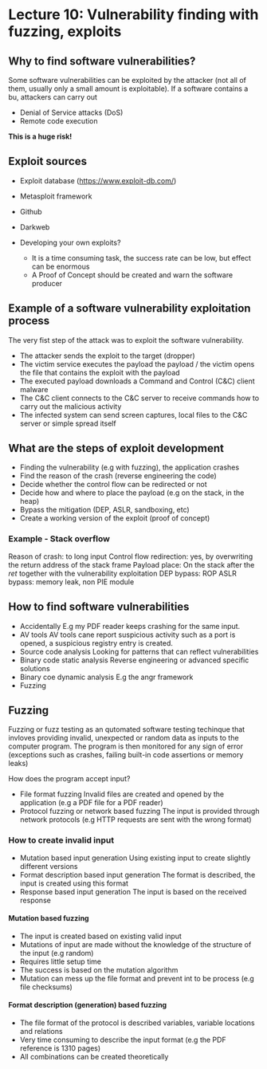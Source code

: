 # Lecture 10: Vulnerability finding with fuzzing, exploits

## Why to find software vulnerabilities?

Some software vulnerabilities can be exploited by the attacker (not all of them, usually only a small amount is exploitable). If a software contains a bu, attackers can carry out

- Denial of Service attacks (DoS)
- Remote code execution

**This is a huge risk!**

## Exploit sources
- Exploit database (https://www.exploit-db.com/)
- Metasploit framework
- Github
- Darkweb

- Developing your own exploits?
    - It is a time consuming task, the success rate can be low,  but effect can be enormous
    - A Proof of Concept should be created and warn the software producer

## Example of a software vulnerability exploitation process
The very fist step of the attack was to exploit the software vulnerability.

- The attacker sends the exploit to the target (dropper)
- The victim service executes the payload the payload / the victim opens the file that contains the exploit with the payload
- The executed payload downloads a Command and Control (C&C) client malware
- The C&C client connects to the C&C server to receive commands how to carry out the malicious activity
- The infected system can send screen captures, local files to the C&C server or simple spread itself

## What are the steps of exploit development

- Finding the vulnerability (e.g with fuzzing), the application crashes
- Find the reason of the crash (reverse engineering the code)
- Decide whether the control flow can be redirected or not
- Decide how and where to place the payload (e.g on the stack, in the heap)
- Bypass the mitigation (DEP, ASLR, sandboxing, etc)
- Create a working version of the exploit (proof of concept)

### Example - Stack overflow

Reason of crash: to long input
Control flow redirection: yes, by overwriting the return address of the stack frame
Payload place: On the stack after the *ret* together with the vulnerability exploitation
DEP bypass: ROP
ASLR bypass: memory leak, non PIE module

## How to find software vulnerabilities

- Accidentally
    E.g my PDF reader keeps crashing for the same input.
- AV tools
    AV tools cane report suspicious activity such as a port is opened, a suspicious registry entry is created.
- Source code analysis
    Looking for patterns that can reflect vulnerabilities
- Binary code static analysis
    Reverse engineering or advanced specific solutions
- Binary coe dynamic analysis
    E.g the angr framework
- Fuzzing


## Fuzzing
Fuzzing or fuzz testing as an qutomated software testing techinque that invloves providing invalid, unexpected or random data as inputs to the computer program. The program is then monitored for any sign of error (exceptions such as crashes, failing built-in code assertions or memory leaks)

How does the program accept input?
- File format fuzzing
    Invalid files are created and opened by the application (e.g a PDF file for a PDF reader)
- Protocol fuzzing or network based fuzzing
    The input is provided through network protocols (e.g HTTP requests are sent with the wrong format)

### How to create invalid input

- Mutation based input generation
    Using existing input to create slightly different versions
- Format description based input generation
    The format is described, the input is created using this format
- Response based input generation
    The input is based on the received response


#### Mutation based fuzzing

- The input is created based on existing valid input
- Mutations of input are made without the knowledge of the structure of the input (e.g random)
- Requires little setup time
- The success is based on the mutation algorithm
- Mutation can mess up the file format and prevent int to be process (e.g file checksums)

#### Format description (generation) based fuzzing

- The file format of the protocol is described
    variables, variable locations and relations
- Very time consuming to describe the input format (e.g the PDF reference is 1310 pages)
- All combinations can be created theoretically

